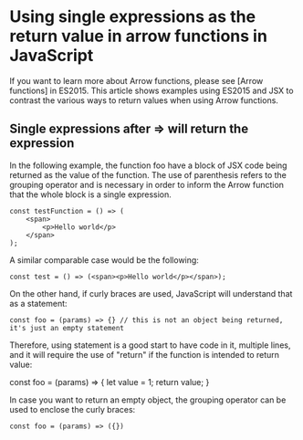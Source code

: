 # Using single expressions as the return value in arrow functions in JavaScript

If you want to learn more about Arrow functions, please see [Arrow functions] in ES2015. This article shows examples using ES2015 and JSX to contrast the various ways to return values when using Arrow functions. 

## Single expressions after => will return the expression 

In the following example, the function foo have a block of JSX code being returned as the value of the function. The use of parenthesis refers to the grouping operator and is necessary in order to inform the Arrow function that the whole block is a single expression. 

```
const testFunction = () => (
    <span>
        <p>Hello world</p>
    </span>
);
```

A similar comparable case would be the following:

```
const test = () => (<span><p>Hello world</p></span>);
```

On the other hand, if curly braces are used, JavaScript will understand that as a statement:

```
const foo = (params) => {} // this is not an object being returned, it's just an empty statement 
```

Therefore, using statement is a good start to have code in it, multiple lines, and it will require the use of "return" if the function is intended to return value:

const foo = (params) => {
    let value = 1; 
    return value;
}

In case you want to return an empty object, the grouping operator can be used to enclose the curly braces: 

```
const foo = (params) => ({}) 
```

